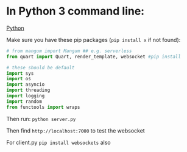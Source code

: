 # In Python 3 command line:

[Python](https://www.python.org/downloads/)

Make sure you have these pip packages (`pip install x` if not found):

```py
# from mangum import Mangum ## e.g. serverless
from quart import Quart, render_template, websocket #pip install

# these should be default
import sys
import os
import asyncio
import threading
import logging
import random
from functools import wraps
```

Then run: 
`python server.py`

Then find `http://localhost:7000` to test the websocket

For client.py `pip install websockets` also
